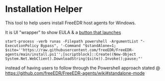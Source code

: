 # Installation Helper
This tool to help users install FreeEDR host agents for Windows. 

It is UI "wrapper" to show EULA & a [button that launches](https://github.com/freeEDR/installHelper/blob/main/unit1.pas#L41)

`start-process -verb runas -Filepath powershell -ArgumentList "-ExecutionPolicy Bypass", '-Command "$standAlone=1; $site=''https://raw.githubusercontent.com/freeEDR/FreeEDR-agents/main/install.ps1'';[scriptblock]::Create((New-Object System.Net.WebClient).DownloadString($site)).Invoke();pause;"'` 

instead of having users to follow through the Powershell approach stated @ https://github.com/freeEDR/FreeEDR-agents/wiki#standalone-mode


